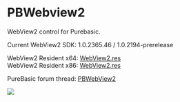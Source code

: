 # PBWebview2

WebView2 control for Purebasic.  

Current WebView2 SDK: 1.0.2365.46 / 1.0.2194-prerelease  

WebView2 Resident x64: [WebView2.res](https://raw.githubusercontent.com/omegakode/PBWebview2/master/x64/WebView2.res)  
WebView2 Resident x86: [WebView2.res](https://raw.githubusercontent.com/omegakode/PBWebview2/master/x86/WebView2.res)  

PureBasic forum thread: [PBWebView2](https://www.purebasic.fr/english/viewtopic.php?f=7&t=75898)  

[![](https://www.paypalobjects.com/en_US/i/btn/btn_donateCC_LG.gif)](https://www.paypal.com/cgi-bin/webscr?cmd=_s-xclick&hosted_button_id=PU4CAZVWQDCBJ)
